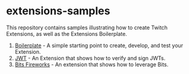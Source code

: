 # extensions-samples
This repository contains samples illustrating how to create Twitch Extensions, as well as the Extensions Boilerplate.

1. [Boilerplate](https://github.com/TwitchDev/extensions-samples/tree/master/boilerplate) - A simple starting point to create, develop, and test your Extension.
1. [JWT](https://github.com/TwitchDev/extensions-samples/tree/master/jwt) - An Extension that shows how to verify and sign JWTs.
1. [Bits Fireworks](https://github.com/TwitchDev/extensions-samples/tree/master/bits-fireworks) - An extension that shows how to leverage Bits. 
